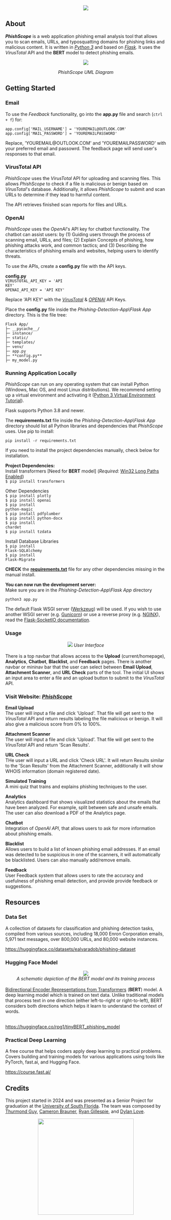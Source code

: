 <div align="center">
<img src="images\Logo Design-13.png">
</div>

## About
***PhishScope*** is a web application phishing email analysis tool that allows you to scan emails, URLs, and typosquatting domains for phishing links and malicious content.  It is written in <a href="https://www.python.org/downloads/">*Python 3*</a> and based on <a href="https://flask.palletsprojects.com/en/3.0.x/">*Flask*</a>. It uses the *VirusTotal* API and the **BERT** model to detect phishing emails. 

<div align="center">
<img src="images\buildingBlocks.png"><br>

*PhishScope UML Diagram*
</div>

## Getting Started
### Email
To use the *Feedback* functionality, go into the **app.py** file and search (<code>ctrl + f</code>) for:
```
app.config['MAIL_USERNAME'] = 'YOUREMAIL@OUTLOOK.COM'
app.config['MAIL_PASSWORD'] = 'YOUREMAILPASSWORD'
```
Replace, 'YOUREMAIL<area>@OUTLOOK.COM' and 'YOUREMAILPASSWORD' with your preferred email and passowrd.
The feedback page will send user's responses to that email.

### VirusTotal API
*PhishScope* uses the *VirusTotal* API for uploading and scanning files. This allows *PhishScope* to check if a file is malicious or benign based on *VirusTotal*'s database. Additionally, it allows *PhishScope* to submit and scan URLs to determine if they lead to harmful content.

The API retrieves finished scan reports for files and URLs.

### OpenAI
*PhishScope* uses the *OpenAI*'s API key for chatbot functionality. The chatbot can assist users: by (1) Guiding users through the process of scanning email, URLs, and files; (2) Explain Concepts of phishing, how phishing attacks work, and common tactics; and (3) Describing the characteristics of phishing emails and websites, helping users to identify threats.

To use the APIs, create a **config.py** file with the API keys.

**config.py**<br>
<code>VIRUSTOTAL_API_KEY = 'API KEY'</code>
<br>
<code>OPENAI_API_KEY = 'API KEY'</code>

Replace 'API KEY' with the <a href="https://docs.virustotal.com/reference/overview">*VirusTotal*</a> & <a href="https://help.openai.com/en/articles/4936850-where-do-i-find-my-openai-api-key">*OPENAI*</a> API Keys.

Place the **config.py** file inside the *Phishing-Detection-App\Flask App* directory. This is the file tree:

```
Flask App/
├─ __pycache__/
├─ instance/
├─ static/
├─ templates/
├─ venv/
├─ app.py
├─ **config.py**
├─ my_model.py
```

### Running Application Locally
*PhishScope* can run on any operating system that can install Python (Windows, Mac OS, and most Linux distributions). We recommend setting up a virtual environment and activating it (<a href="https://docs.python.org/3/tutorial/venv.html">Python 3 Virtual Environment Tutorial</a>).

Flask supports Python 3.8 and newer.

The **requirements.txt** file inside the *Phishing-Detection-App\Flask App* directory should list all Python libraries and dependencies that *PhishScope* uses. Use pip to install:
```
pip install -r requirements.txt
```

If you need to install the project dependencies manually, check below for installation.

**Project Dependencies:**
<br>
Install transformers [Need for **BERT** model] (*Required:* <a href="https://www.tenforums.com/tutorials/51704-enable-disable-win32-long-paths-windows-10-a.html">Win32 Long Paths Enabled</a>)
<br>
<code>$ pip install transformers</code>
<br>

Other Dependencies
<br>
<code>$ pip install plotly</code>
<br>
<code>$ pip install openai</code>
<br>
<code>$ pip install python-magic</code>
<br>
<code>$ pip install pdfplumber</code>
<br>
<code>$ pip install python-docx</code>
<br>
<code>$ pip install chardet</code>
<br>
<code>$ pip install tzdata</code>

Install Database Libraries
<br>
<code>$ pip install Flask-SQLAlchemy</code>
<br>
<code>$ pip install Flask-Migrate</code>

**CHECK** the <a href="Flask App\requirements.txt">**requirements.txt**</a> file for any other dependencies missing in the manual install. 
<br>

**You can now run the development server:**
<br>
Make sure you are in the *Phishing-Detection-App\Flask App* directory
<br>
```
python3 app.py
```

The default Flask WSGI server (<a href="https://werkzeug.palletsprojects.com/en/3.0.x/">Werkzeug</a>) will be used. If you wish to use another WSGI server (e.g. <a href="https://gunicorn.org/">Gunicorn</a>) or use a reverse proxy (e.g. <a href="https://nginx.org/en/">NGINX</a>), read the <a href="https://flask-socketio.readthedocs.io/en/latest/deployment.html">Flask-SocketIO documentation</a>.

### Usage
<div align="center"><img src="images\webUI.png">
<i>User Interface</i>
<br>
</div>
<br>
There is a top navbar that allows access to the <b>Upload</b> (current/homepage), <b>Analytics</b>, <b>Chatbot</b>, <b>Blacklist</b>, and <b>Feedback</b> pages. There is another navbar or mininav bar that the user can select between <b>Email Upload</b>, <b>Attachment Scanner</b>, and <b>URL Check</b> parts of the tool. The initial UI shows an input area to enter a file and an upload button to submit to the <i>VirusTotal</i> API. 

### Visit Website: <a href="https://rpg1.pythonanywhere.com/">***PhishScope***</a>

**Email Upload**
<br>
The user will input a file and click 'Upload'. That file will get sent to the *VirusTotal* API and return results labeling the file malicious or benign. It will also give a malicious score from 0% to 100%.

**Attachment Scanner**
<br>
The user will input a file and click 'Upload'. That file will get sent to the *VirusTotal* API and return 'Scan Results'. 

**URL Check**
<br>
THe user will input a URL and click 'Check URL'. It will return Results similar to the 'Scan Results' from the Attachment Scanner, additionally it will show WHOIS information (domain registered date).

**Simulated Training**
<br>
A mini quiz that trains and explains phishing techniques to the user.

**Analytics**
<br>
Analytics dashboard that shows visualized statistics about the emails that have been analyzed. For example, split between safe and unsafe emails. The user can also download a PDF of the Analytics page.

**Chatbot**
<br>
Integration of *OpenAI API*, that allows users to ask for more information about phishing emails.

**Blacklist**
<br>
Allows users to build a list of known phishing email addresses. If an email was detected to be suspicious in one of the scanners, it will automatically be blacklisted. Users can also manually add/remove emails.

**Feedback**
<br>
User Feedback system that allows users to rate the accuracy and usefulness of phishing email detection, and provide  provide feedback or suggestions.


## Resources
### Data Set
A collection of datasets for classification and phishing detection tasks, compiled from various sources, including 18,000 Enron Corporation emails, 5,971 text messages, over 800,000 URLs, and 80,000 website instances.

https://huggingface.co/datasets/ealvaradob/phishing-dataset  

### Hugging Face Model
<div align="center">
    <img src="images\BERT.png"><br>
    <i>A schematic depiction of the BERT model and its training process</i>
</div>

<br>
<a href="https://huggingface.co/docs/transformers/model_doc/bert">Bidirectional Encoder Representations from Transformers</a> (<b>BERT</b>) model. A deep learning model which is trained on text data. Unlike traditional models that process text in one direction (either left-to-right or right-to-left), BERT considers both directions which helps it learn to understand the context of words.<br>
<br>

https://huggingface.co/rpg1/tinyBERT_phishing_model

### Practical Deep Learning
A free course that helps coders apply deep learning to practical problems. Covers building and training models for various applications using tools like PyTorch, fast.ai, and Hugging Face.

https://course.fast.ai/


## Credits
This project started in 2024 and was presented as a Senior Project for graduation at the <a href="https://www.usf.edu/">University of South Florida</a>. The team was composed by <a href="https://github.com/kdot-mi">Thurmond Guy</a>, <a href="https://github.com/YameronB">Cameron Brauner</a>, <a href="https://github.com/rpg94">Ryan Gillespie</a>, and <a href="https://github.com/RealDylanLove">Dylan Love</a>.

<div align="center">
<img src="images\University-of-South-Florida-Logo.png" width="300px">
</div>
